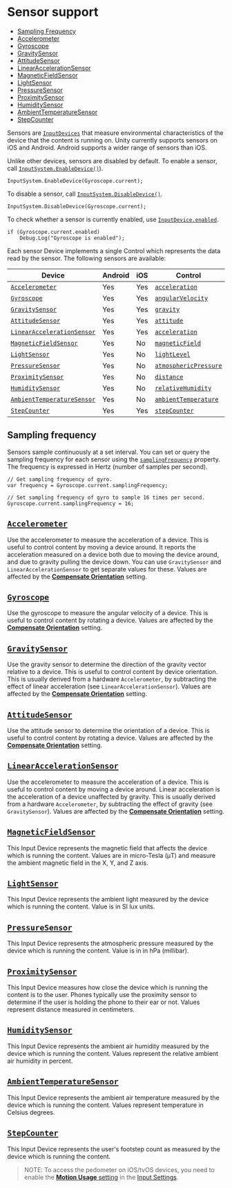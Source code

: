 # Sensor support

* [Sampling Frequency](#sampling-frequency)
* [Accelerometer](#accelerometer)
* [Gyroscope](#gyroscope)
* [GravitySensor](#gravitysensor)
* [AttitudeSensor](#attitudesensor)
* [LinearAccelerationSensor](#linearaccelerationsensor)
* [MagneticFieldSensor](#magneticfieldsensor)
* [LightSensor](#lightsensor)
* [PressureSensor](#pressuresensor)
* [ProximitySensor](#proximitysensor)
* [HumiditySensor](#humiditysensor)
* [AmbientTemperatureSensor](#ambienttemperaturesensor)
* [StepCounter](#stepcounter)

Sensors are [`InputDevices`](Devices.md) that measure environmental characteristics of the device that the content is running on. Unity currently supports sensors on iOS and Android. Android supports a wider range of sensors than iOS.

Unlike other devices, sensors are disabled by default. To enable a sensor, call [`InputSystem.EnableDevice()`](../api/UnityEngine.InputSystem.InputSystem.html#UnityEngine_InputSystem_InputSystem_EnableDevice_UnityEngine_InputSystem_InputDevice_)).

```
InputSystem.EnableDevice(Gyroscope.current);
```

To disable a sensor, call [`InputSystem.DisableDevice()`](../api/UnityEngine.InputSystem.InputSystem.html#UnityEngine_InputSystem_InputSystem_DisableDevice_UnityEngine_InputSystem_InputDevice_System_Boolean_).

```
InputSystem.DisableDevice(Gyroscope.current);
```

To check whether a sensor is currently enabled, use [`InputDevice.enabled`](../api/UnityEngine.InputSystem.InputDevice.html#UnityEngine_InputSystem_InputDevice_enabled).

```
if (Gyroscope.current.enabled)
    Debug.Log("Gyroscope is enabled");
```

Each sensor Device implements a single Control which represents the data read by the sensor. The following sensors are available:

|Device|Android|iOS|Control|Type|
|------|-------|---|-------|----|
|[`Accelerometer`](#accelerometer)|Yes|Yes|[`acceleration`](../api/UnityEngine.InputSystem.Accelerometer.html#UnityEngine_InputSystem_Accelerometer_acceleration)|[`Vector3Control`](../api/UnityEngine.InputSystem.Controls.Vector3Control.html)|
|[`Gyroscope`](#gyroscope)|Yes|Yes|[`angularVelocity`](../api/UnityEngine.InputSystem.Gyroscope.html#UnityEngine_InputSystem_Gyroscope_angularVelocity)|[`Vector3Control`](../api/UnityEngine.InputSystem.Controls.Vector3Control.html)|
|[`GravitySensor`](#gravitysensor)|Yes|Yes|[`gravity`](../api/UnityEngine.InputSystem.GravitySensor.html#UnityEngine_InputSystem_GravitySensor_gravity)|[`Vector3Control`](../api/UnityEngine.InputSystem.Controls.Vector3Control.html)|
|[`AttitudeSensor`](#attitudesensor)|Yes|Yes|[`attitude`](../api/UnityEngine.InputSystem.AttitudeSensor.html#properties)|[`QuaternionControl`](../api/UnityEngine.InputSystem.Controls.QuaternionControl.html)|
|[`LinearAccelerationSensor`](#linearaccelerationsensor)|Yes|Yes|[`acceleration`](../api/UnityEngine.InputSystem.LinearAccelerationSensor.html#UnityEngine_InputSystem_LinearAccelerationSensor_acceleration)|[`Vector3Control`](../api/UnityEngine.InputSystem.Controls.Vector3Control.html)|
|[`MagneticFieldSensor`](#magneticfieldsensor)|Yes|No|[`magneticField`](../api/UnityEngine.InputSystem.MagneticFieldSensor.html#UnityEngine_InputSystem_MagneticFieldSensor_magneticField)|[`Vector3Control`](../api/UnityEngine.InputSystem.Controls.Vector3Control.html)|
|[`LightSensor`](#lightsensor)|Yes|No|[`lightLevel`](../api/UnityEngine.InputSystem.LightSensor.html#UnityEngine_InputSystem_LightSensor_lightLevel)|[`AxisControl`](../api/UnityEngine.InputSystem.Controls.AxisControl.html)|
|[`PressureSensor`](#pressuresensor)|Yes|No|[`atmosphericPressure`](../api/UnityEngine.InputSystem.PressureSensor.html#UnityEngine_InputSystem_PressureSensor_atmosphericPressure)|[`AxisControl`](../api/UnityEngine.InputSystem.Controls.AxisControl.html)|
|[`ProximitySensor`](#proximitysensor)|Yes|No|[`distance`](../api/UnityEngine.InputSystem.ProximitySensor.html#UnityEngine_InputSystem_ProximitySensor_distance)|[`AxisControl`](../api/UnityEngine.InputSystem.Controls.AxisControl.html)|
|[`HumiditySensor`](#humiditysensor)|Yes|No|[`relativeHumidity`](../api/UnityEngine.InputSystem.HumiditySensor.html#UnityEngine_InputSystem_HumiditySensor_relativeHumidity)|[`AxisControl`](../api/UnityEngine.InputSystem.Controls.AxisControl.html)|
|[`AmbientTemperatureSensor`](#ambienttemperaturesensor)|Yes|No|[`ambientTemperature`](../api/UnityEngine.InputSystem.AmbientTemperatureSensor.html#UnityEngine_InputSystem_AmbientTemperatureSensor_ambientTemperature)|[`AxisControl`](../api/UnityEngine.InputSystem.Controls.AxisControl.html)|
|[`StepCounter`](#stepcounter)|Yes|Yes|[`stepCounter`](../api/UnityEngine.InputSystem.StepCounter.html#UnityEngine_InputSystem_StepCounter_stepCounter)|[`IntegerControl`](../api/UnityEngine.InputSystem.Controls.IntegerControl.html)|

## Sampling frequency

Sensors sample continuously at a set interval. You can set or query the sampling frequency for each sensor using the [`samplingFrequency`](../api/UnityEngine.InputSystem.Sensor.html#UnityEngine_InputSystem_Sensor_samplingFrequency) property. The frequency is expressed in Hertz (number of samples per second).

```
// Get sampling frequency of gyro.
var frequency = Gyroscope.current.samplingFrequency;

// Set sampling frequency of gyro to sample 16 times per second.
Gyroscope.current.samplingFrequency = 16;
```

## <a name="accelerometer"></a>[`Accelerometer`](../api/UnityEngine.InputSystem.Accelerometer.html)

Use the accelerometer to measure the acceleration of a device. This is useful to control content by moving a device around. It reports the acceleration measured on a device both due to moving the device around, and due to gravity pulling the device down. You can use `GravitySensor` and `LinearAccelerationSensor` to get separate values for these. Values are affected by the [__Compensate Orientation__](Settings.md#compensate-orientation) setting.

## <a name="gyroscope"></a>[`Gyroscope`](../api/UnityEngine.InputSystem.Gyroscope.html)

Use the gyroscope to measure the angular velocity of a device. This is useful to control content by rotating a device. Values are affected by the [__Compensate Orientation__](Settings.md#compensate-orientation) setting.

## <a name="gravitysensor"></a>[`GravitySensor`](../api/UnityEngine.InputSystem.GravitySensor.html)

Use the gravity sensor to determine the direction of the gravity vector relative to a device. This is useful to control content by device orientation. This is usually derived from a hardware `Accelerometer`, by subtracting the effect of linear acceleration (see `LinearAccelerationSensor`). Values are affected by the [__Compensate Orientation__](Settings.md#compensate-orientation) setting.

## <a name="attitudesensor"></a>[`AttitudeSensor`](../api/UnityEngine.InputSystem.AttitudeSensor.html)

Use the attitude sensor to determine the orientation of a device. This is useful to control content by rotating a device. Values are affected by the [__Compensate Orientation__](Settings.md#compensate-orientation) setting.

## <a name="linearaccelerationsensor"></a>[`LinearAccelerationSensor`](../api/UnityEngine.InputSystem.LinearAccelerationSensor.html)

Use the accelerometer to measure the acceleration of a device. This is useful to control content by moving a device around. Linear acceleration is the acceleration of a device unaffected by gravity. This is usually derived from a hardware `Accelerometer`, by subtracting the effect of gravity (see `GravitySensor`). Values are affected by the [__Compensate Orientation__](Settings.md#compensate-orientation) setting.

## <a name="magneticfieldsensor"></a>[`MagneticFieldSensor`](../api/UnityEngine.InputSystem.MagneticFieldSensor.html)

This Input Device represents the magnetic field that affects the device which is running the content. Values are in micro-Tesla (μT) and measure the ambient magnetic field in the X, Y, and Z axis.

## <a name="lightsensor"></a>[`LightSensor`](../api/UnityEngine.InputSystem.LightSensor.html)

This Input Device represents the ambient light measured by the device which is running the content. Value is in SI lux units.

## <a name="pressuresensor"></a>[`PressureSensor`](../api/UnityEngine.InputSystem.PressureSensor.html)

This Input Device represents the atmospheric pressure measured by the device which is running the content. Value is in in hPa (millibar).

## <a name="proximitysensor"></a>[`ProximitySensor`](../api/UnityEngine.InputSystem.ProximitySensor.html)

This Input Device measures how close the device which is running the content is to the user. Phones typically use the proximity sensor to determine if the user is holding the phone to their ear or not. Values represent distance measured in centimeters.

## <a name="humiditysensor"></a>[`HumiditySensor`](../api/UnityEngine.InputSystem.HumiditySensor.html)

This Input Device represents the ambient air humidity measured by the device which is running the content. Values represent the relative ambient air humidity in percent.

## <a name="ambienttemperaturesensor"></a>[`AmbientTemperatureSensor`](../api/UnityEngine.InputSystem.AmbientTemperatureSensor.html)

This Input Device represents the ambient air temperature measured by the device which is running the content. Values represent temperature in Celsius degrees.

## <a name="stepcounter"></a>[`StepCounter`](../api/UnityEngine.InputSystem.StepCounter.html)

This Input Device represents the user's footstep count as measured by the device which is running the content.

>NOTE: To access the pedometer on iOS/tvOS devices, you need to enable the [__Motion Usage__ setting](Settings.md#iostvos) in the [Input Settings](Settings.md).
